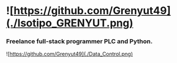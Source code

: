 # ![https://github.com/Grenyut49](./Isotipo_GRENYUT.png)
### Freelance full-stack programmer PLC and Python.

![https://github.com/Grenyut49](./Data_Control.png)
